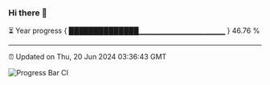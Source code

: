 ### Hi there 👋

⏳ Year progress { ██████████████▁▁▁▁▁▁▁▁▁▁▁▁▁▁▁▁ } 46.76 %

---

⏰ Updated on Thu, 20 Jun 2024 03:36:43 GMT

![Progress Bar CI](https://github.com/IshwaranRudhara/GIT-ACTION/workflows/Progress%20Bar%20CI/badge.svg)
